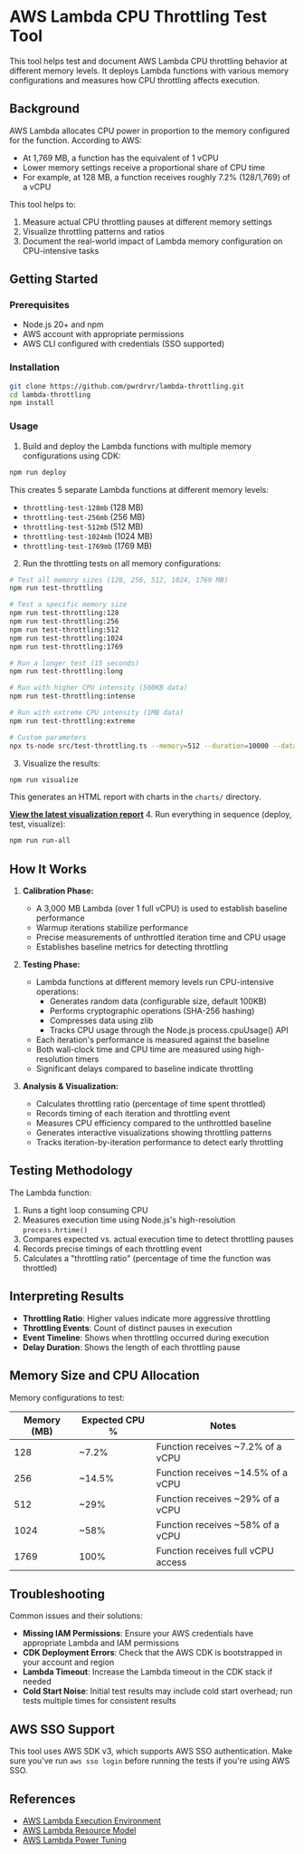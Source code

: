 # AWS Lambda CPU Throttling Test Tool

This tool helps test and document AWS Lambda CPU throttling behavior at different memory levels. It deploys Lambda functions with various memory configurations and measures how CPU throttling affects execution.

## Background

AWS Lambda allocates CPU power in proportion to the memory configured for the function. According to AWS:

- At 1,769 MB, a function has the equivalent of 1 vCPU
- Lower memory settings receive a proportional share of CPU time
- For example, at 128 MB, a function receives roughly 7.2% (128/1,769) of a vCPU

This tool helps to:

1. Measure actual CPU throttling pauses at different memory settings
2. Visualize throttling patterns and ratios
3. Document the real-world impact of Lambda memory configuration on CPU-intensive tasks

## Getting Started

### Prerequisites

- Node.js 20+ and npm
- AWS account with appropriate permissions
- AWS CLI configured with credentials (SSO supported)

### Installation

```bash
git clone https://github.com/pwrdrvr/lambda-throttling.git
cd lambda-throttling
npm install
```

### Usage

1. Build and deploy the Lambda functions with multiple memory configurations using CDK:

```bash
npm run deploy
```

This creates 5 separate Lambda functions at different memory levels:
- `throttling-test-128mb` (128 MB)
- `throttling-test-256mb` (256 MB) 
- `throttling-test-512mb` (512 MB)
- `throttling-test-1024mb` (1024 MB)
- `throttling-test-1769mb` (1769 MB)

2. Run the throttling tests on all memory configurations:

```bash
# Test all memory sizes (128, 256, 512, 1024, 1769 MB)
npm run test-throttling

# Test a specific memory size
npm run test-throttling:128
npm run test-throttling:256
npm run test-throttling:512
npm run test-throttling:1024
npm run test-throttling:1769

# Run a longer test (15 seconds)
npm run test-throttling:long

# Run with higher CPU intensity (500KB data)
npm run test-throttling:intense

# Run with extreme CPU intensity (1MB data)
npm run test-throttling:extreme

# Custom parameters
npx ts-node src/test-throttling.ts --memory=512 --duration=10000 --dataSize=200
```

3. Visualize the results:

```bash
npm run visualize
```

This generates an HTML report with charts in the `charts/` directory.

**[View the latest visualization report](https://pwrdrvr.github.io/lambda-throttling/)**
4. Run everything in sequence (deploy, test, visualize):

```bash
npm run run-all
```

## How It Works

1. **Calibration Phase:**
   - A 3,000 MB Lambda (over 1 full vCPU) is used to establish baseline performance
   - Warmup iterations stabilize performance
   - Precise measurements of unthrottled iteration time and CPU usage
   - Establishes baseline metrics for detecting throttling
   
2. **Testing Phase:**
   - Lambda functions at different memory levels run CPU-intensive operations:
     - Generates random data (configurable size, default 100KB)
     - Performs cryptographic operations (SHA-256 hashing)
     - Compresses data using zlib
     - Tracks CPU usage through the Node.js process.cpuUsage() API
   - Each iteration's performance is measured against the baseline
   - Both wall-clock time and CPU time are measured using high-resolution timers
   - Significant delays compared to baseline indicate throttling
   
3. **Analysis & Visualization:**
   - Calculates throttling ratio (percentage of time spent throttled)
   - Records timing of each iteration and throttling event
   - Measures CPU efficiency compared to the unthrottled baseline
   - Generates interactive visualizations showing throttling patterns
   - Tracks iteration-by-iteration performance to detect early throttling

## Testing Methodology

The Lambda function:

1. Runs a tight loop consuming CPU
2. Measures execution time using Node.js's high-resolution `process.hrtime()`
3. Compares expected vs. actual execution time to detect throttling pauses
4. Records precise timings of each throttling event
5. Calculates a "throttling ratio" (percentage of time the function was throttled)

## Interpreting Results

- **Throttling Ratio**: Higher values indicate more aggressive throttling
- **Throttling Events**: Count of distinct pauses in execution
- **Event Timeline**: Shows when throttling occurred during execution
- **Delay Duration**: Shows the length of each throttling pause

## Memory Size and CPU Allocation

Memory configurations to test:

| Memory (MB) | Expected CPU % | Notes |
|-------------|----------------|-------|
| 128         | ~7.2%          | Function receives ~7.2% of a vCPU |
| 256         | ~14.5%         | Function receives ~14.5% of a vCPU |
| 512         | ~29%           | Function receives ~29% of a vCPU |
| 1024        | ~58%           | Function receives ~58% of a vCPU |
| 1769        | 100%           | Function receives full vCPU access |

## Troubleshooting

Common issues and their solutions:

- **Missing IAM Permissions**: Ensure your AWS credentials have appropriate Lambda and IAM permissions
- **CDK Deployment Errors**: Check that the AWS CDK is bootstrapped in your account and region
- **Lambda Timeout**: Increase the Lambda timeout in the CDK stack if needed
- **Cold Start Noise**: Initial test results may include cold start overhead; run tests multiple times for consistent results

## AWS SSO Support

This tool uses AWS SDK v3, which supports AWS SSO authentication. Make sure you've run `aws sso login` before running the tests if you're using AWS SSO.

## References

- [AWS Lambda Execution Environment](https://docs.aws.amazon.com/lambda/latest/dg/runtimes-context.html)
- [AWS Lambda Resource Model](https://docs.aws.amazon.com/lambda/latest/dg/configuration-function-common.html)
- [AWS Lambda Power Tuning](https://github.com/alexcasalboni/aws-lambda-power-tuning)
